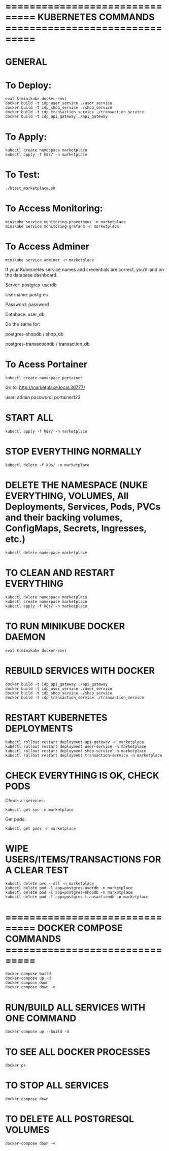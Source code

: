 # =============================== KUBERNETES COMMANDS ===============================

# GENERAL

# To Deploy:

```
eval $(minikube docker-env)
docker build -t idp_user_service ./user_service
docker build -t idp_shop_service ./shop_service
docker build -t idp_transaction_service ./transaction_service
docker build -t idp_api_gateway ./api_gateway
```

# To Apply:
```
kubectl create namespace marketplace
kubectl apply -f k8s/ -n marketplace
```
# To Test:
```
./ktest_marketplace.sh
```
# To Access Monitoring:
```
minikube service monitoring-prometheus -n marketplace
minikube service monitoring-grafana -n marketplace
```
# To Access Adminer
```
minikube service adminer -n marketplace
```
If your Kubernetes service names and credentials are correct, you’ll land on the database dashboard.

Server: postgres-userdb

Username: postgres

Password: password

Database: user_db

Do the same for:

postgres-shopdb / shop_db

postgres-transactiondb / transaction_db

# To Acess Portainer
```
kubectl create namespace portainer
```
Go to: http://marketplace.local:30777/

user: admin
password: portainer123

# START ALL
```
kubectl apply -f k8s/ -n marketplace
```
# STOP EVERYTHING NORMALLY
```
kubectl delete -f k8s/ -n marketplace
```
# DELETE THE NAMESPACE (NUKE EVERYTHING, VOLUMES, All Deployments, Services, Pods, PVCs and their backing volumes, ConfigMaps, Secrets, Ingresses, etc.) 
```
kubectl delete namespace marketplace
```
# TO CLEAN AND RESTART EVERYTHING
```
kubectl delete namespace marketplace
kubectl create namespace marketplace
kubectl apply -f k8s/ -n marketplace
```
# TO RUN MINIKUBE DOCKER DAEMON
```
eval $(minikube docker-env)
```
# REBUILD SERVICES WITH DOCKER
```
docker build -t idp_api_gateway ./api_gateway
docker build -t idp_user_service ./user_service
docker build -t idp_shop_service ./shop_service
docker build -t idp_transaction_service ./transaction_service
```
# RESTART KUBERNETES DEPLOYMENTS
```
kubectl rollout restart deployment api-gateway -n marketplace
kubectl rollout restart deployment user-service -n marketplace
kubectl rollout restart deployment shop-service -n marketplace
kubectl rollout restart deployment transaction-service -n marketplace
```
# CHECK EVERYTHING IS OK, CHECK PODS
Check all services:
```
kubectl get svc -n marketplace
```
Get pods:
```
kubectl get pods -n marketplace
```
# WIPE USERS/ITEMS/TRANSACTIONS FOR A CLEAR TEST
```
kubectl delete pvc --all -n marketplace
kubectl delete pod -l app=postgres-userdb -n marketplace
kubectl delete pod -l app=postgres-shopdb -n marketplace
kubectl delete pod -l app=postgres-transactiondb -n marketplace
```
# =============================== DOCKER COMPOSE COMMANDS ===============================
```
docker-compose build
docker-compose up -d
docker-compose down
docker-compose down -v
```
# RUN/BUILD ALL SERVICES WITH ONE COMMAND
```
docker-compose up --build -d
```
# TO SEE ALL DOCKER PROCESSES
```
docker ps
```
# TO STOP ALL SERVICES
```
docker-compose down
```
# TO DELETE ALL POSTGRESQL VOLUMES
```
docker-compose down -v 
```

